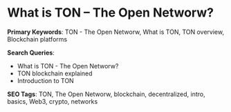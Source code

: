 # What is TON – The Open Networw?

**Primary Keywords**: TON - The Open Networw, What is TON, TON overview, Blockchain platforms

**Search Queries**:
- What is TON - The Open Networw?
- TON blockchain explained
- Introduction to TON

**SEO Tags**: TON, The Open Networw, blockchain, decentralized, intro, basics, Web3, crypto, networks